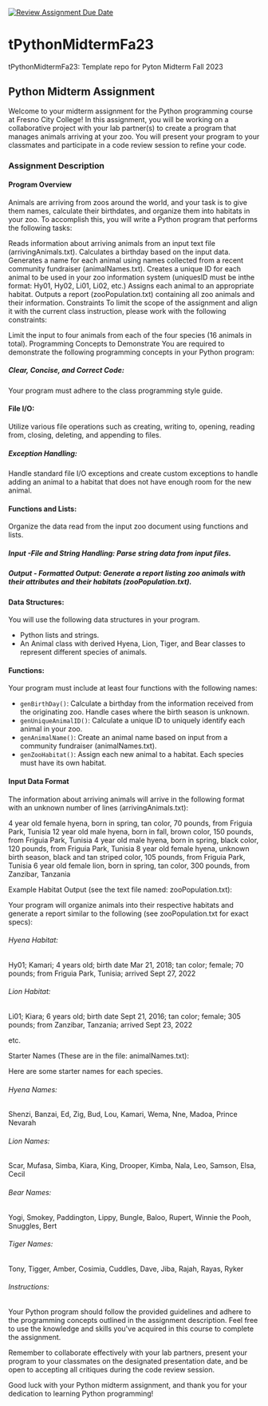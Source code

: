 [![Review Assignment Due Date](https://classroom.github.com/assets/deadline-readme-button-24ddc0f5d75046c5622901739e7c5dd533143b0c8e959d652212380cedb1ea36.svg)](https://classroom.github.com/a/wLWrGMkY)
# tPythonMidtermFa23
tPythonMidtermFa23: Template repo for Pyton Midterm Fall 2023


## Python Midterm Assignment

Welcome to your midterm assignment for the Python programming course at Fresno City College! In this assignment, you will be working on a collaborative project with your lab partner(s) to create a program that manages animals arriving at your zoo. You will present your program to your classmates and participate in a code review session to refine your code.

### Assignment Description

#### Program Overview
Animals are arriving from zoos around the world, and your task is to give them names, calculate their birthdates, and organize them into habitats in your zoo. To accomplish this, you will write a Python program that performs the following tasks:

Reads information about arriving animals from an input text file (arrivingAnimals.txt).
Calculates a birthday based on the input data.
Generates a name for each animal using names collected from a recent community fundraiser (animalNames.txt).
Creates a unique ID for each animal to be used in your zoo information system (uniquesID must be inthe format: Hy01, Hy02, Li01, Li02, etc.)
Assigns each animal to an appropriate habitat.
Outputs a report (zooPopulation.txt) containing all zoo animals and their information.
Constraints
To limit the scope of the assignment and align it with the current class instruction, please work with the following constraints:

Limit the input to four animals from each of the four species (16 animals in total).
Programming Concepts to Demonstrate
You are required to demonstrate the following programming concepts in your Python program:

##### Clear, Concise, and Correct Code: 
Your program must adhere to the class programming style guide.
#### File I/O: 
Utilize various file operations such as creating, writing to, opening, reading from, closing, deleting, and appending to files.
##### Exception Handling:
Handle standard file I/O exceptions and create custom exceptions to handle adding an animal to a habitat that does not have enough room for the new animal.
#### Functions and Lists:
Organize the data read from the input zoo document using functions and lists.

##### Input -File and String Handling: Parse string data from input files.
##### Output - Formatted Output: Generate a report listing zoo animals with their attributes and their habitats (zooPopulation.txt).

#### Data Structures:
You will use the following data structures in your program.

- Python lists and strings.
- An Animal class with derived Hyena, Lion, Tiger, and Bear classes to represent different species of animals.

#### Functions:
Your program must include at least four functions with the following names:

- `genBirthDay()`: Calculate a birthday from the information received from the originating zoo. Handle cases where the birth season is unknown.
- `genUniqueAnimalID()`: Calculate a unique ID to uniquely identify each animal in your zoo.
- `genAnimalName()`: Create an animal name based on input from a community fundraiser (animalNames.txt).
- `genZooHabitat()`: Assign each new animal to a habitat. Each species must have its own habitat.

#### Input Data Format
The information about arriving animals will arrive in the following format with an unknown number of lines (arrivingAnimals.txt):

4 year old female hyena, born in spring, tan color, 70 pounds, from Friguia Park, Tunisia
12 year old male hyena, born in fall, brown color, 150 pounds, from Friguia Park, Tunisia
4 year old male hyena, born in spring, black color, 120 pounds, from Friguia Park, Tunisia
8 year old female hyena, unknown birth season, black and tan striped color, 105 pounds, from Friguia Park, Tunisia
6 year old female lion, born in spring, tan color, 300 pounds, from Zanzibar, Tanzania

Example Habitat Output (see the text file named: zooPopulation.txt):

Your program will organize animals into their respective habitats and generate a report similar to the following (see zooPopulation.txt for exact specs):

###### Hyena Habitat:

Hy01; Kamari; 4 years old; birth date Mar 21, 2018; tan color; female; 70 pounds; from Friguia Park, Tunisia; arrived Sept 27, 2022

###### Lion Habitat:

Li01; Kiara; 6 years old; birth date Sept 21, 2016; tan color; female; 305 pounds; from Zanzibar, Tanzania; arrived Sept 23, 2022

etc. 

Starter Names (These are in the file: animalNames.txt): 

Here are some starter names for each species. 

###### Hyena Names:

Shenzi, Banzai, Ed, Zig, Bud, Lou, Kamari, Wema, Nne, Madoa, Prince Nevarah

###### Lion Names:

Scar, Mufasa, Simba, Kiara, King, Drooper, Kimba, Nala, Leo, Samson, Elsa, Cecil

###### Bear Names:

Yogi, Smokey, Paddington, Lippy, Bungle, Baloo, Rupert, Winnie the Pooh, Snuggles, Bert

###### Tiger Names:

Tony, Tigger, Amber, Cosimia, Cuddles, Dave, Jiba, Rajah, Rayas, Ryker

###### Instructions:

Your Python program should follow the provided guidelines and adhere to the programming concepts outlined in the assignment description. Feel free to use the knowledge and skills you've acquired in this course to complete the assignment.

Remember to collaborate effectively with your lab partners, present your program to your classmates on the designated presentation date, and be open to accepting all critiques during the code review session.

Good luck with your Python midterm assignment, and thank you for your dedication to learning Python programming!
